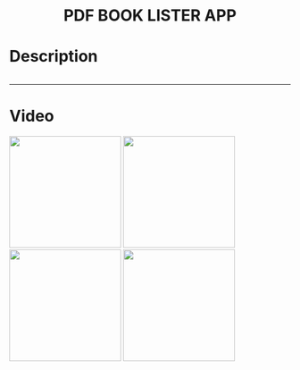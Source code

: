 <h1 align="center">
     PDF BOOK LISTER APP
</h1>

# Description
###### 

--------
# Video
<img width=200 src="https://user-images.githubusercontent.com/73075252/207526275-fcd18b1f-a2d1-47c4-9793-0a41151fc2a7.png">
<img width=200 src="https://user-images.githubusercontent.com/73075252/207526234-e17b59df-688e-4ced-9b62-d4f55578e4b9.png">
<img width=200 src="https://user-images.githubusercontent.com/73075252/207526191-e767d626-d9d4-4d9e-9609-eed62d9d520d.png">
<img width=200 src="https://user-images.githubusercontent.com/73075252/207526090-aa8e527f-f2fc-481d-affb-e46ab175e84f.png">

